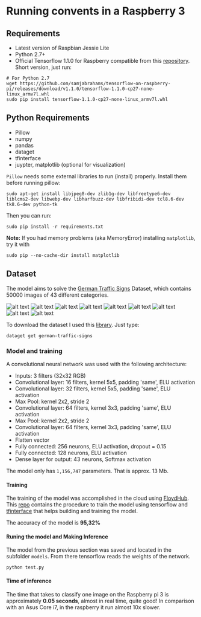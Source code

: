 # Running convents in a Raspberry 3

## Requirements
* Latest version of Raspbian Jessie Lite
* Python 2.7+
* Official Tensorflow 1.1.0 for Raspberry compatible from this [repository](https://github.com/samjabrahams/tensorflow-on-raspberry-pi). Short version, just run:

```
# For Python 2.7
wget https://github.com/samjabrahams/tensorflow-on-raspberry-pi/releases/download/v1.1.0/tensorflow-1.1.0-cp27-none-linux_armv7l.whl
sudo pip install tensorflow-1.1.0-cp27-none-linux_armv7l.whl
```

## Python Requirements
* Pillow
* numpy
* pandas
* dataget
* tfinterface
* juypter, matplotlib (optional for visualization)

`Pillow` needs some external libraries to run (install) properly. Install them before running pillow:

```
sudo apt-get install libjpeg8-dev zlib1g-dev libfreetype6-dev liblcms2-dev libwebp-dev libharfbuzz-dev libfribidi-dev tcl8.6-dev tk8.6-dev python-tk
```

Then you can run:

```
sudo pip install -r requirements.txt
```
**Note:** If you had memory problems (aka MemoryError) installing `matplotlib`, try it with
```
sudo pip --no-cache-dir install matplotlib
```

## Dataset
The model aims to solve the [German Traffic Signs](http://benchmark.ini.rub.de/?section=gtsrb&subsection=news) Dataset, which contains 50000 images of 43 different categories.

![alt text][s1] ![alt text][s2] ![alt text][s3] ![alt text][s4] ![alt text][s5] ![alt text][s6] ![alt text][s7] ![alt text][s8] ![alt text][s9]

To download the dataset I used this [library](https://github.com/cgarciae/dataget). Just type:
```
dataget get german-traffic-signs
```

### Model and training

A convolutional neural network was used with the following architecture:

* Inputs: 3 filters (32x32 RGB)
* Convolutional layer: 16 filters, kernel 5x5, padding 'same', ELU activation
* Convolutional layer: 32 filters, kernel 5x5, padding 'same', ELU activation
* Max Pool: kernel 2x2, stride 2
* Convolutional layer: 64 filters, kernel 3x3, padding 'same', ELU activation
* Max Pool: kernel 2x2, stride 2
* Convolutional layer: 64 filters, kernel 3x3, padding 'same', ELU activation
* Flatten vector
* Fully connected: 256 neurons, ELU activation, dropout = 0.15
* Fully connected: 128 neurons, ELU activation
* Dense layer for output: 43 neurons, Softmax activation

The model only has `1,156,747` parameters. That is approx. 13 Mb.

#### Training
The training of the model was accomplished in the cloud using [FloydHub](https://www.floydhub.com/). This [repo](https://github.com/charlielito/supervised-avanzado-german-traffic-signs/tree/red_pequena_prof) contains the procedure to train the model using tensorflow and [tfinterface](https://github.com/cgarciae/tfinterface) that helps building and training the model.

The accuracy of the model is **95,32%**


#### Runing the model and Making Inference
The model from the previous section was saved and located in the subfolder `models`. From there tensorflow reads the weights of the network.

```
python test.py
```

#### Time of inference
The time that takes to classify one image on the Raspberry pi 3 is approximately **0.05 seconds**, almost in real time, quite good! In comparison with an Asus Core i7, in the raspberry it run almost 10x slower.


[s1]: http://benchmark.ini.rub.de/Images/gtsrb/0.png "S"
[s2]: http://benchmark.ini.rub.de/Images/gtsrb/1.png "S"
[s3]: http://benchmark.ini.rub.de/Images/gtsrb/2.png "S"
[s4]: http://benchmark.ini.rub.de/Images/gtsrb/3.png "S"
[s5]: http://benchmark.ini.rub.de/Images/gtsrb/4.png "S"
[s6]: http://benchmark.ini.rub.de/Images/gtsrb/5.png "S"
[s7]: http://benchmark.ini.rub.de/Images/gtsrb/6.png "S"
[s8]: http://benchmark.ini.rub.de/Images/gtsrb/11.png "S"
[s9]: http://benchmark.ini.rub.de/Images/gtsrb/8.png "S"

